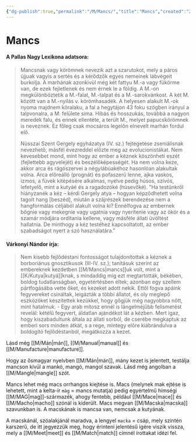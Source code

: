 ```yaml
---
{"dg-publish":true,"permalink":"/M/Mancs/","title":"Mancs","created":"2023-10-20T07:09","updated":"2024-02-05T02:46"}
---
```



# Mancs

#### A Pallas Nagy Lexikona adatsora:

> Mancsnak vagy körömnek nevezik azt a szarutokot, mely a páros újjuak vagyis a sertés és a kérődzők egyes nemeinek lábvégeit burkolja. A marhának azonkivül még két fattyu M.-a vagy fükörme van, de ezek fejletlenek és nem érnek le a földig. A M.-on megkülönböztetik a M.-falat, M.-talpat és a M.-sarokvánkost. A két M. között van a M.-nyilás v. körömhasadék. A helyesen alakult M.-ok nyoma majdnem köralaku, a fal a hegytájon 43 foku szögben irányul a talpvonalra, a M. felülete sima. Hibás és hosszukás, továbbá a nagyon meredek falu, és ennek ellentéte, a terült M., melyet papucskörömnek is neveznek. Ez főleg csak mocsáros legelőn elnevelt marhán fordul elő.  
> 
> Nüsszai Szent Gergely egyházatya (IV. sz.) fejtegetése zseniálisnak nevezhető, másfél évezreddel előzte meg az evolucionistákat. Nem kevesebbet mond, mint hogy az ember a kéznek köszönheti eszét (fejlettebb agyvelejét) és beszélőképességét. Ha nem volna keze, akkor arca és rágószervei a négylábúakéhoz hasonlóan alakultak volna. Arca előreálló (prognát) és pofaszerű lenne, ajka vaskos, izmos, a füvek kitépésére alkalmas, nyelve pedig húsos, szívós, lefetyelő, mint a kutyáé és a ragadozóké (húsevőké). "Ha testünkről hiányzanék a kéz – kérdi Gergely atya – hogyan képződhetett volna tagolt hang \[beszéd\], miután a szájrészek berendezése nem a hangformálás céljából alakult volna ki? Ennélfogva az embernek bőgnie vagy mekegnie vagy ugatnia vagy nyerítenie vagy az ökör és a szamár módjára ordítania kellene, vagy másféle állati üvöltést hallatnia. De minthogy a kéz testéhez kapcsoltatott, az ember szabadságot nyert a szó használatára."  

#### Várkonyi Nándor írja:

> Nem kisebb fejlődéstani fontosságot tulajdonítottak a kéznek a borboriánus gnosztikusok (III-IV. sz.); tanításuk szerint az embereknek kezdetben [[M/Mancs\|mancs]]uk volt, mint a [[K/Kutya\|kutyá]]knak, s mindaddig míg ezt megtartották, békében, boldog tudatlanságban, egyetértésben éltek; azonban egy szellem pártfogásába vette őket, és kezeket adott nekik. Ettől fogva apáink fegyvereket csináltak, leigázták a többi állatot, és oly meglepő eszközöket készítettek kezükkel, hogy gőgjük még nagyobbra nőtt, mint hatalmuk. - Egy arab mítosz ennél is lángelméjűbb felismerést revelál: kétélű fegyvert, áldatlan ajándékot lát a kézben. Mert igaz, hogy kiszabadultunk általa az állati sorból, de cserébe megkaptuk az emberi sors minden átkát, s a rege, mintegy előre kiábrándulva a boldogító fejlődéstanból, megátkozza a kezet.  

Lásd még [[M/Mán\|mán]], [[M/Manual\|manual]] és [[M/Manufacture\|manufacture]].  

Hogy az ősmagyar nyelvben [[M/Mán\|mán]], mány kezet is jelentett, testálja mancson kívül a mankó, mangó, mangol szavak. Lásd még angolban a [[M/Mangle\|mangle]] szót.  

Mancs lehet még macs orrhangos kiejtése is. Macs (melynek mak ejtése is lehetett, mint a kelta-ír `màg` = mancs mutatja) pedig egyértelmű hímségi [[M/MAG\|mag]]-származék, ahogy fentebb, például [[M/Mace\|mace]] és [[M/Macho\|macho]] szónál is kiderült. Macs megvan [[M/Macska\|macska]] szavunkban is. A macskának is mancsa van, nemcsak a kutyának.   

A macskánál, szóalakjánál maradva, a lengyel `macka` = csáp, mely szintén karszerű, de itt jegyezzük meg, hogy érinteni jelentésű igére viszik vissza, mely a [[M/Meet\|meet]] és [[M/Match\|match]] címnél írottakat idézi fel.  